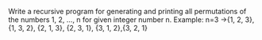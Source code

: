 Write a recursive program for generating and printing all permutations of the numbers 1, 2, ..., n for given integer number n. Example:
	n=3 ->{1, 2, 3}, {1, 3, 2}, {2, 1, 3},					{2, 3, 1}, {3, 1, 2},{3, 2, 1}
